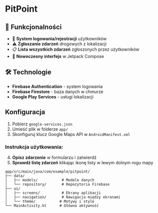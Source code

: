 # PitPoint


## 🚗 Funkcjonalności

- 🔐 **System logowania/rejestracji** użytkowników
- ⚠️ **Zgłaszanie zdarzeń** drogowych z lokalizacji
- 📋 **Lista wszystkich zdarzeń** zgłoszonych przez użytkowników
- 📱 **Nowoczesny interfejs** w Jetpack Compose

## 🛠️ Technologie

- **Firebase Authentication** - system logowania
- **Firebase Firestore** - baza danych w chmurze
- **Google Play Services** - usługi lokalizacji

## Konfiguracja

1. Pobierz `google-services.json` 
2. Umieść plik w folderze `app/`
3. Skonfiguruj klucz Google Maps API w `AndroidManifest.xml`

### Instrukcja użytkowania:

4. **Opisz zdarzenie** w formularzu i zatwierdź
5. **Sprawdź listę zdarzeń** klikając ikonę listy w lewym dolnym rogu mapy


```
app/src/main/java/com/example/pitpoint/
├── data/
│   ├── models/           # Modele danych
│   └── repository/       # Repozytoria Firebase
├── ui/
│   ├── screens/          # Ekrany aplikacji
│   ├── navigation/       # Nawigacja między ekranami
│   └── theme/           # Motywy i style
└── MainActivity.kt      # Główna aktywność
```
